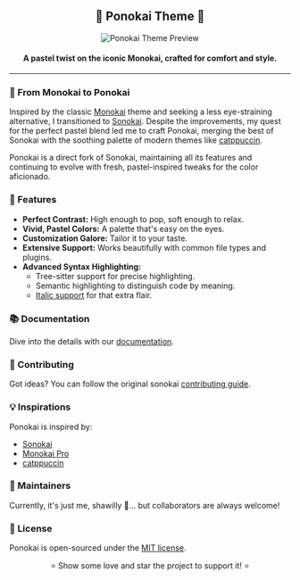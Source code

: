 <h2 align="center">
  🌊 Ponokai Theme 🌊
</h2>

<p align="center">
  <img src="https://github.com/shawilly/ponokai/assets/89072538/311e3738-2a5b-4b24-8ac6-bcca5ceae25b" alt="Ponokai Theme Preview">
</p>

<h4 align="center">A pastel twist on the iconic Monokai, crafted for comfort and style.</h4>

---

### 🎨 From Monokai to Ponokai
Inspired by the classic [Monokai](https://monokai.pro/vscode) theme and seeking a less eye-straining alternative, I transitioned to [Sonokai](https://github.com/sainnhe/sonokai). Despite the improvements, my quest for the perfect pastel blend led me to craft Ponokai, merging the best of Sonokai with the soothing palette of modern themes like [catppuccin](https://github.com/catppuccin/nvim).

Ponokai is a direct fork of Sonokai, maintaining all its features and continuing to evolve with fresh, pastel-inspired tweaks for the color aficionado.

### 🌟 Features
- **Perfect Contrast:** High enough to pop, soft enough to relax.
- **Vivid, Pastel Colors:** A palette that's easy on the eyes.
- **Customization Galore:** Tailor it to your taste.
- **Extensive Support:** Works beautifully with common file types and plugins.
- **Advanced Syntax Highlighting:**
  - Tree-sitter support for precise highlighting.
  - Semantic highlighting to distinguish code by meaning.
  - [Italic support](https://aka.sainnhe.dev/fonts) for that extra flair.

### 📚 Documentation
Dive into the details with our [documentation](https://github.com/shawilly/ponokai/blob/master/doc/ponokai.txt).

### 🤝 Contributing
Got ideas? You can follow the original sonokai [contributing guide](https://www.sainnhe.dev/post/contributing-guide/).

### 💡 Inspirations
Ponokai is inspired by:
- [Sonokai](https://github.com/sainnhe/sonokai)
- [Monokai Pro](https://monokai.pro/vscode)
- [catppuccin](https://github.com/catppuccin/nvim)

### 👤 Maintainers
Currently, it's just me, shawilly 🥇... but collaborators are always welcome!

### 📄 License
Ponokai is open-sourced under the [MIT license](./LICENSE).

<p align="center">⭐️ Show some love and star the project to support it! ⭐️</p>
